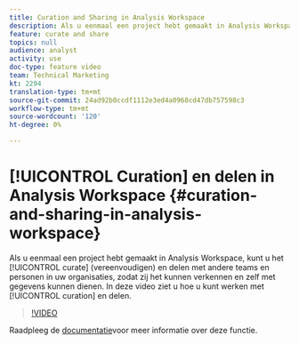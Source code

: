 ```yaml
---
title: Curation and Sharing in Analysis Workspace
description: Als u eenmaal een project hebt gemaakt in Analysis Workspace, kunt u het beheren (vereenvoudigen) en delen met andere teams en personen in uw organisaties, zodat zij het kunnen verkennen en zelf kunnen dienen met gegevens. In deze video ziet u hoe u met curatie en delen werkt.
feature: curate and share
topics: null
audience: analyst
activity: use
doc-type: feature video
team: Technical Marketing
kt: 2294
translation-type: tm+mt
source-git-commit: 24ad92b0ccdf1112e3ed4a0968cd47db757598c3
workflow-type: tm+mt
source-wordcount: '120'
ht-degree: 0%

---
```



# [!UICONTROL Curation] en delen in Analysis Workspace {#curation-and-sharing-in-analysis-workspace}

Als u eenmaal een project hebt gemaakt in Analysis Workspace, kunt u het [!UICONTROL curate] (vereenvoudigen) en delen met andere teams en personen in uw organisaties, zodat zij het kunnen verkennen en zelf met gegevens kunnen dienen. In deze video ziet u hoe u kunt werken met [!UICONTROL curation] en delen.

>[!VIDEO](https://video.tv.adobe.com/v/24711/?quality=12)

Raadpleeg de [documentatie](https://marketing.adobe.com/resources/help/en_US/analytics/analysis-workspace/curate.html)voor meer informatie over deze functie.
